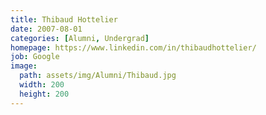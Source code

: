 ```yaml
---
title: Thibaud Hottelier
date: 2007-08-01
categories: [Alumni, Undergrad]
homepage: https://www.linkedin.com/in/thibaudhottelier/
job: Google
image:
  path: assets/img/Alumni/Thibaud.jpg
  width: 200
  height: 200
---
```


